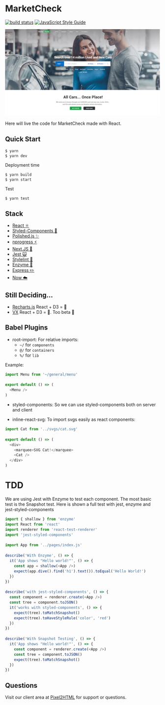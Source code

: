 # MarketCheck

[![build status](https://code.pixel2html.com/clients/project-4566/badges/master/build.svg)](https://code.pixel2html.com/clients/project-4566/commits/master)
[![JavaScript Style Guide](https://img.shields.io/badge/code_style-standard-brightgreen.svg)](https://standardjs.com)

[![Demo](web.jpg)](https://marketcheck.pixel2html.com/)

Here will live the code for MarketCheck made with React.

## Quick Start

```
$ yarn
$ yarn dev
```

Deployment time

```
$ yarn build
$ yarn start
```

Test

```
$ yarn test
```

## Stack

* [React ⚛️](https://facebook.github.io/react/)
* [Styled-Components 💅](https://www.styled-components.com)
* [Polished.js ✨](https://polished.js.org)
* [nprogress ⚡️](http://ricostacruz.com/nprogress/)
* [Next.JS 💨](https://zeit.co/blog/next3-preview)
* [Jest 🙀](https://facebook.github.io/jest/)
* [Stylelint 🤵](https://stylelint.io)
* [Enzyme 🛌](http://airbnb.io/enzyme/)
* [Express ✏️](https://expressjs.com)
* [Now ☁️](https://zeit.co/now)

## Still Deciding...

* [Recharts.js](http://recharts.org/#/en-US) React + D3 = 🐶
* [VX](https://github.com/hshoff/vx) React + D3 = 🦄. Too beta 🤔

## Babel Plugins

* root-import: For relative imports:
  * `~/` for `components`
  * `@/` for `containers`
  * `%/` for `lib`

Example:

```javascript
import Menu from '~/general/menu'

export default () => (
  <Menu />
)

```

* styled-components: So we can use styled-components both on server and client

* inline-react-svg: To import svgs easily as react components:

```javascript
import Cat from '../svgs/cat.svg'

export default () => (
  <div>
    <marquee>SVG Cat!</marquee>
    <Cat />
  </div>
)

```

# TDD

We are using Jest with Enzyme to test each component. The most basic test is the Snapshot test. Here is shown a full test with jest, enzyme and jest-styled-components

```javascript
import { shallow } from 'enzyme'
import React from 'react'
import renderer from 'react-test-renderer'
import 'jest-styled-components'

import App from '../pages/index.js'

describe('With Enzyme', () => {
  it('App shows "Hello world!"', () => {
    const app = shallow(<App />)
    expect(app.dive().find('h1').text()).toEqual('Hello World!')
  })
})

describe('with jest-styled-components', () => {
  const component = renderer.create(<App />)
  const tree = component.toJSON()
  it('works with styled-components', () => {
    expect(tree).toMatchSnapshot()
    expect(tree).toHaveStyleRule('color', 'red')
  })
})

describe('With Snapshot Testing', () => {
  it('App shows "Hello world!"', () => {
    const component = renderer.create(<App />)
    const tree = component.toJSON()
    expect(tree).toMatchSnapshot()
  })
})

```

## Questions

Visit our client area at [Pixel2HTML](https://pixel2html.com/login) for support or questions.
